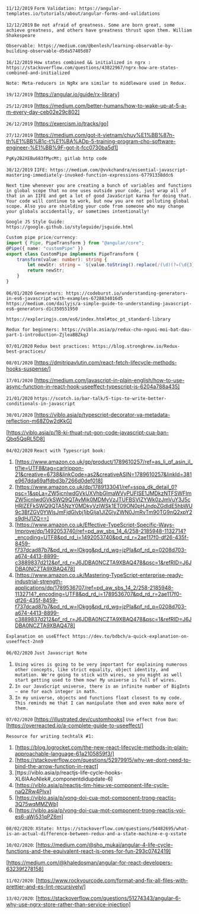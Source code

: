 `11/12/2019` `Form Validation: https://angular-templates.io/tutorials/about/angular-forms-and-validations`

`12/12/2019` `Be not afraid of greatness. Some are born great, some achieve greatness, and others have greatness thrust upon them. William Shakespeare`

`Observable: https://medium.com/@benlesh/learning-observable-by-building-observable-d5da57405d87`

`16/12/2019` `How states combined && initialized in ngrx : https://stackoverflow.com/questions/43822967/ngrx-how-are-states-combined-and-initialized`

`Note: Meta-reducers in NgRx are similar to middleware used in Redux.`

`19/12/2019` [https://angular.io/guide/rx-library]

`25/12/2019` [https://medium.com/better-humans/how-to-wake-up-at-5-a-m-every-day-ceb02e29c802]

`26/12/2019` [https://exercism.io/tracks/go]

`27/12/2019` [https://medium.com/got-it-vietnam/chuy%E1%BB%87n-th%E1%BB%B1c-t%E1%BA%ADp-5-training-program-cho-software-engineer-%E1%BB%9F-got-it-fcc0730ba5d1]

`PgKy2B2XEBu683fMycMt; gitlab http code`

`30/12/2019` `IIFE: https://medium.com/@vvkchandra/essential-javascript-mastering-immediately-invoked-function-expressions-67791338ddc6`

`Next time whenever you are creating a bunch of variables and functions in global scope that no one uses outside your code, just wrap all of that in an IIFE and get a lot of good JavaScript karma for doing that. Your code will continue to work, but now you are not polluting global scope. Also you are shielding your code from someone who may change your globals accidentally, or sometimes intentionally!`

`Google JS Style Guide: https://google.github.io/styleguide/jsguide.html`

```typescript
Custom pipe price/currency:
import { Pipe, PipeTransform } from "@angular/core";
@Pipe({ name: "customPipe" })
export class CustomPipe implements PipeTransform {
    transform(value: number): string {
        let newStr: string = `${value.toString().replace(/(\d)(?=(\d{3})+(?!\d))/g, "$1.")} đ`;
        return newStr;
    }
}
```

`06/01/2020` `Generators: https://codeburst.io/understanding-generators-in-es6-javascript-with-examples-6728834016d5 https://medium.com/dailyjs/a-simple-guide-to-understanding-javascript-es6-generators-d1c350551950`

`https://exploringjs.com/es6/index.html#toc_pt_standard-library`

`Redux for beginners: https://viblo.asia/p/redux-cho-nguoi-moi-bat-dau-part-1-introduction-ZjleaBBZkqJ`

`07/01/2020` `Redux best practices: https://blog.strongbrew.io/Redux-best-practices/`

`08/01/2020` [https://dmitripavlutin.com/react-fetch-lifecycle-methods-hooks-suspense/]

`17/01/2020` [https://medium.com/javascript-in-plain-english/how-to-use-async-function-in-react-hook-useeffect-typescript-js-6204a788a435]

`21/01/2020` `https://scotch.io/bar-talk/5-tips-to-write-better-conditionals-in-javascript`

`30/01/2020` [https://viblo.asia/p/typescript-decorator-va-metadata-reflection-m68Z0w2dKkG]

[https://viblo.asia/p/18-ki-thuat-rut-gon-code-javascript-cua-ban-Qbq5QqRL5D8]

`04/02/2020` `React with Typescript book:`

1. [https://www.amazon.co.uk/gp/product/1789610257/ref=as_li_qf_asin_il_tl?ie=UTF8&tag=carlrippon-21&creative=6738&linkCode=as2&creativeASIN=1789610257&linkId=381e967dda69affdbd3b7266d0def018]
2. [https://www.amazon.co.uk/dp/1789133041/ref=sspa_dk_detail_0?psc=1&spLa=ZW5jcnlwdGVkUXVhbGlmaWVyPUFISE1JMDkzNTFSWFImZW5jcnlwdGVkSWQ9QTAyMjk0MDMyVzJTUFBSVlZYWk0zJmVuY3J5cHRlZEFkSWQ9QTA5NzY0MDkyVzlWSk1ET09ON0pHJndpZGdldE5hbWU9c3BfZGV0YWlsJmFjdGlvbj1jbGlja1JlZGlyZWN0JmRvTm90TG9nQ2xpY2s9dHJ1ZQ==]
3. [https://www.amazon.co.uk/Effective-TypeScript-Specific-Ways-Improve/dp/1492053740/ref=pd_aw_sbs_14_4/258-2185948-1132714?_encoding=UTF8&pd_rd_i=1492053740&pd_rd_r=2ae117f0-df26-435f-8459-f737dcad87b7&pd_rd_w=IOkgg&pd_rd_wg=jzPla&pf_rd_p=0208d703-a674-4413-8899-c3889837d212&pf_rd_r=J6JDBA0NCZTA9XBAQ478&psc=1&refRID=J6JDBA0NCZTA9XBAQ478]
4. [https://www.amazon.co.uk/Mastering-TypeScript-enterprise-ready-industrial-strength-applications/dp/1789536707/ref=pd_aw_sbs_14_2/258-2185948-1132714?_encoding=UTF8&pd_rd_i=1789536707&pd_rd_r=2ae117f0-df26-435f-8459-f737dcad87b7&pd_rd_w=IOkgg&pd_rd_wg=jzPla&pf_rd_p=0208d703-a674-4413-8899-c3889837d212&pf_rd_r=J6JDBA0NCZTA9XBAQ478&psc=1&refRID=J6JDBA0NCZTA9XBAQ478]

`Explanation on useEffect https://dev.to/bdbch/a-quick-explanation-on-useeffect-2nn9`

`06/02/2020` `Just Javascript Note`

1. `Using wires is going to be very important for explaining numerous other concepts, like strict equality, object identity, and mutation. We're going to stick with wires, so you might as well start getting used to them now! My universe is full of wires.`
2. `In our JavaScript universe, there is an infinite number of BigInts — one for each integer in math.`
3. `In my universe, objects and functions float closest to my code. This reminds me that I can manipulate them and even make more of them.`

`07/02/2020` [https://illustrated.dev/customhooks]
`Use effect from Dan`: [https://overreacted.io/a-complete-guide-to-useeffect/]

`Resource for writing techtalk #1:`

1.  [https://blog.logrocket.com/the-new-react-lifecycle-methods-in-plain-approachable-language-61a2105859f3/]
2.  [https://stackoverflow.com/questions/52979915/why-we-dont-need-to-bind-the-arrow-function-in-react]
3.  [ttps://viblo.asia/p/reactjs-life-cycle-hooks-XL6lAAoNlek#_componentdidupdate-6]
4.  [https://viblo.asia/p/reactjs-tim-hieu-ve-component-life-cycle-naQZRw4Plvx]
5.  [https://viblo.asia/p/vong-doi-cua-mot-component-trong-reactjs-3Q75wqMMZWb]
6.  [https://viblo.asia/p/vong-doi-cua-mot-component-trong-reactjs-voi-es6-aWj531qPZ6m]

`08/02/2020`: `XState: https://stackoverflow.com/questions/54482695/what-is-an-actual-difference-between-redux-and-a-state-machine-e-g-xstate`

`10/02/2020`: [https://medium.com/@sho_mukai/angular-4-life-cycle-functions-and-the-equivalent-react-js-ones-for-fun-293c0742419]

[https://medium.com/@khaledosman/angular-for-react-developers-63239f278158]

`11/02/2020`: [https://www.rockyourcode.com/format-and-fix-all-files-with-prettier-and-es-lint-recursively/]

`13/02/2020`: [https://stackoverflow.com/questions/51274343/angular-6-why-use-ngrx-store-rather-than-service-injection]
